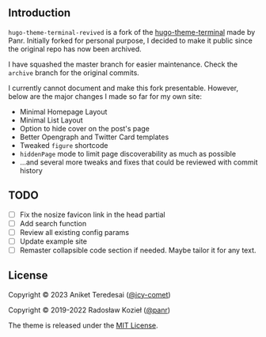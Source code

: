 ## Introduction

`hugo-theme-terminal-revived` is a fork of the [hugo-theme-terminal](https://github.com/panr/hugo-theme-terminal) made by Panr. Initially forked for personal purpose, I decided to make it public since the original repo has now been archived.

I have squashed the master branch for easier maintenance. Check the `archive` branch for the original commits.

I currently cannot document and make this fork presentable. However, below are the major changes I made so far for my own site:
- Minimal Homepage Layout
- Minimal List Layout
- Option to hide cover on the post's page
- Better Opengraph and Twitter Card templates
- Tweaked `figure` shortcode
- `hiddenPage` mode to limit page discoverability as much as possible
- ...and several more tweaks and fixes that could be reviewed with commit history

## TODO
- [ ] Fix the nosize favicon link in the head partial
- [ ] Add search function
- [ ] Review all existing config params
- [ ] Update example site
- [ ] Remaster collapsible code section if needed. Maybe tailor it for any text.

## License
Copyright © 2023 Aniket Teredesai ([@icy-comet](https://github.com/icy-comet))

Copyright © 2019-2022 Radosław Kozieł ([@panr](https://twitter.com/panr))

The theme is released under the [MIT License](LICENSE).
